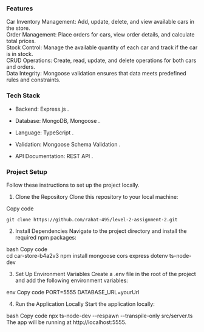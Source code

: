 ### Features
Car Inventory Management: Add, update, delete, and view available cars in the store. <br>
Order Management: Place orders for cars, view order details, and calculate total prices. <br>
Stock Control: Manage the available quantity of each car and track if the car is in stock. <br>
CRUD Operations: Create, read, update, and delete operations for both cars and orders. <br>
Data Integrity: Mongoose validation ensures that data meets predefined rules and constraints. <br>

### Tech Stack
- Backend: Express.js .

- Database: MongoDB, Mongoose .

- Language: TypeScript .

- Validation: Mongoose Schema Validation .

- API Documentation: REST API .

### Project Setup
Follow these instructions to set up the project locally.

1. Clone the Repository
Clone this repository to your local machine:

Copy code

```git clone https://github.com/rahat-495/level-2-assignment-2.git```

2. Install Dependencies
Navigate to the project directory and install the required npm packages:

bash
Copy code <br>
cd car-store-b4a2v3
npm install mongoose cors express dotenv ts-node-dev

3. Set Up Environment Variables
Create a .env file in the root of the project and add the following environment variables:

env
Copy code
PORT=5555
DATABASE_URL=yourUrl

4. Run the Application Locally
Start the application locally:

bash
Copy code
npx ts-node-dev --respawn --transpile-only src/server.ts
The app will be running at http://localhost:5555.
